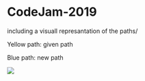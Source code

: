 # CodeJam-2019

including a visuall represantation of the paths/

Yellow path: given path

Blue path: new path

![](https://user-images.githubusercontent.com/34401253/56473927-e60e5f00-647a-11e9-92a3-eb1617f73c4a.gif)
